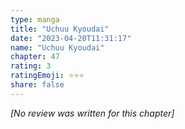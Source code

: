 ```yaml
---
type: manga
title: "Uchuu Kyoudai"
date: "2023-04-20T11:31:17"
name: "Uchuu Kyoudai"
chapter: 47
rating: 3
ratingEmoji: ⭐️⭐️⭐️
share: false
---
```


_[No review was written for this chapter]_
